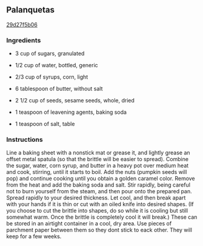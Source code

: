 ## Palanquetas

[29d27f5b06](http://www.epicurious.com/recipes/food/views/palanquetas-384157)

### Ingredients

 - 3 cup of sugars, granulated

 - 1/2 cup of water, bottled, generic

 - 2/3 cup of syrups, corn, light

 - 6 tablespoon of butter, without salt

 - 2 1/2 cup of seeds, sesame seeds, whole, dried

 - 1 teaspoon of leavening agents, baking soda

 - 1 teaspoon of salt, table

### Instructions

Line a baking sheet with a nonstick mat or grease it, and lightly grease an offset metal spatula (so that the brittle will be easier to spread). Combine the sugar, water, corn syrup, and butter in a heavy pot over medium heat and cook, stirring, until it starts to boil. Add the nuts (pumpkin seeds will pop) and continue cooking until you obtain a golden caramel color. Remove from the heat and add the baking soda and salt. Stir rapidly, being careful not to burn yourself from the steam, and then pour onto the prepared pan. Spread rapidly to your desired thickness. Let cool, and then break apart with your hands if it is thin or cut with an oiled knife into desired shapes. (If you choose to cut the brittle into shapes, do so while it is cooling but still somewhat warm. Once the brittle is completely cool it will break.) These can be stored in an airtight container in a cool, dry area. Use pieces of parchment paper between them so they dont stick to eack other. They will keep for a few weeks.